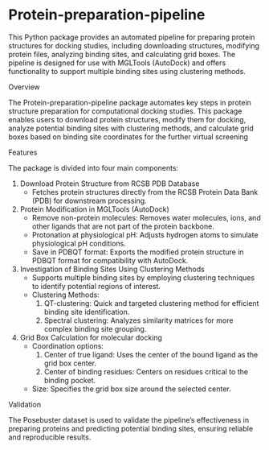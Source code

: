 # Protein-preparation-pipeline

This Python package provides an automated pipeline for preparing protein structures for docking studies, including downloading structures, modifying protein files, analyzing binding sites, and calculating grid boxes. The pipeline is designed for use with MGLTools (AutoDock) and offers functionality to support multiple binding sites using clustering methods.

Overview

The Protein-preparation-pipeline package automates key steps in protein structure preparation for computational docking studies. This package enables users to download protein structures, modify them for docking, analyze potential binding sites with clustering methods, and calculate grid boxes based on binding site coordinates for the further virtual screening

Features

The package is divided into four main components:

1.	Download Protein Structure from RCSB PDB Database
	- Fetches protein structures directly from the RCSB Protein Data Bank (PDB) for downstream processing.
2.	Protein Modification in MGLTools (AutoDock)
	- Remove non-protein molecules: Removes water molecules, ions, and other ligands that are not part of the protein backbone.
	- Protonation at physiological pH: Adjusts hydrogen atoms to simulate physiological pH conditions.
	- Save in PDBQT format: Exports the modified protein structure in PDBQT format for compatibility with AutoDock.
3.	Investigation of Binding Sites Using Clustering Methods
   	- Supports multiple binding sites by employing clustering techniques to identify potential regions of interest.
	- Clustering Methods:
		1. QT-clustering: Quick and targeted clustering method for efficient binding site identification.
		2. Spectral clustering: Analyzes similarity matrices for more complex binding site grouping.
4.	Grid Box Calculation for molecular docking 
	- Coordination options:
	    1.	Center of true ligand: Uses the center of the bound ligand as the grid box center.
	    2.	Center of binding residues: Centers on residues critical to the binding pocket.
	- Size: Specifies the grid box size around the selected center.

Validation

The Posebuster dataset is used to validate the pipeline’s effectiveness in preparing proteins and predicting potential binding sites, ensuring reliable and reproducible results.


